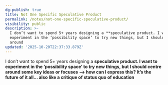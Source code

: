 ```yaml
---
dg-publish: true
title: Not One Specific Speculative Product
permalink: /notes/not-one-specific-speculative-product/
visibility: public
description: >-
  I don’t want to spend 5+ years designing a **speculative product. I want to
  experiment in the ‘possibility space’ to try new things, but I should centre
  around 
updated: '2025-10-20T22:37:33.879Z'
---
```

I don’t want to spend 5+ years designing a **speculative product. I want to experiment in the ‘possibility space’ to try new things, but I should centre around some key ideas or focuses —> how can I express this? It’s the future of it all… also like a critique of status quo of education**
